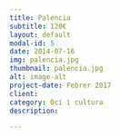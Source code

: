 ```yaml
---
title: Palencia 
subtitle: 120€
layout: default
modal-id: 5
date: 2014-07-16
img: palencia.jpg
thumbnail: palencia.jpg
alt: image-alt
project-date: Febrer 2017
client: 
category: Oci i cultura
description: 

---
```

